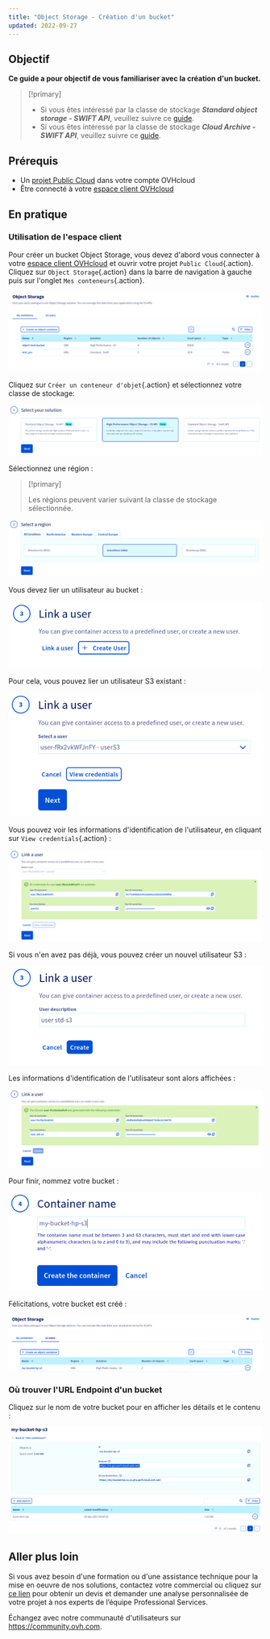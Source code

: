 ```yaml
---
title: "Object Storage - Création d'un bucket"
updated: 2022-09-27
---
```



## Objectif

**Ce guide a pour objectif de vous familiariser avec la création d'un bucket.**

> [!primary]
>
> - Si vous êtes intéressé par la classe de stockage ***Standard object storage - SWIFT API***, veuillez suivre ce [guide](/pages/storage_and_backup/object_storage/pcs_create_container).
> - Si vous êtes intéressé par la classe de stockage ***Cloud Archive - SWIFT API***, veuillez suivre ce [guide](/pages/storage_and_backup/object_storage/pca_create_container).
>

## Prérequis

- Un [projet Public Cloud](https://www.ovhcloud.com/fr-ca/public-cloud/) dans votre compte OVHcloud
- Être connecté à votre [espace client OVHcloud](https://ca.ovh.com/auth/?action=gotomanager\&from=https://www.ovh.com/ca/fr/\&ovhSubsidiary=qc)

## En pratique

### Utilisation de l'espace client

Pour créer un bucket Object Storage, vous devez d'abord vous connecter à votre [espace client OVHcloud](https://ca.ovh.com/auth/?action=gotomanager\&from=https://www.ovh.com/ca/fr/\&ovhSubsidiary=qc) et ouvrir votre projet `Public Cloud`{.action}. Cliquez sur `Object Storage`{.action} dans la barre de navigation à gauche puis sur l'onglet `Mes conteneurs`{.action}.

![My containers Dashboard](images/highperf-create-container-2022092808185322.png)

Cliquez sur `Créer un conteneur d'objet`{.action} et sélectionnez votre classe de stockage:

![Select your solution](images/highperf-create-container-20220928081750384.png)

Sélectionnez une région :

> [!primary]
>
> Les régions peuvent varier suivant la classe de stockage sélectionnée.
>

![Select a region](images/highperf-create-container-20220928082104424.png)

Vous devez lier un utilisateur au bucket :

![Link a user](images/highperf-create-container-20220928082210758.png)

Pour cela, vous pouvez lier un utilisateur S3 existant :

![Link a user](images/highperf-create-container-20220928082306958.png)

Vous pouvez voir les informations d'identification de l'utilisateur, en cliquant sur `View credentials`{.action} :

![view credentials](images/highperf-create-container-20220928082435427.png)

Si vous n'en avez pas déjà, vous pouvez créer un nouvel utilisateur S3 :

![Create S3 user](images/highperf-create-container-20220928082604314.png)

Les informations d'identification de l'utilisateur sont alors affichées :

![User created credentials](images/highperf-create-container-20220928082836834.png)

Pour finir, nommez votre bucket :

![Container name](images/highperf-create-container-20220928082938155.png)

Félicitations, votre bucket est créé :

![Result](images/highperf-create-container-20220928083209650.png)

### Où trouver l'URL Endpoint d'un bucket

Cliquez sur le nom de votre bucket pour en afficher les détails et le contenu :

![Bucket details](images/highperf-create-container-20220928091433895.png)

## Aller plus loin

Si vous avez besoin d'une formation ou d'une assistance technique pour la mise en oeuvre de nos solutions, contactez votre commercial ou cliquez sur [ce lien](https://www.ovhcloud.com/fr-ca/professional-services/) pour obtenir un devis et demander une analyse personnalisée de votre projet à nos experts de l’équipe Professional Services.

Échangez avec notre communauté d'utilisateurs sur <https://community.ovh.com>.
